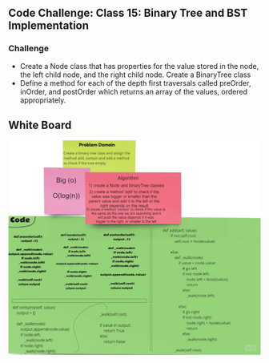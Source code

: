 ## Code Challenge: Class 15: Binary Tree and BST Implementation
### Challenge
- Create a Node class that has properties for the value stored in the node, the left child node, and the right child node.
Create a BinaryTree class
- Define a method for each of the depth first traversals called preOrder, inOrder, and postOrder which returns an array of the values, ordered appropriately.

## White Board
![img](../../../assets/tree.jpg)